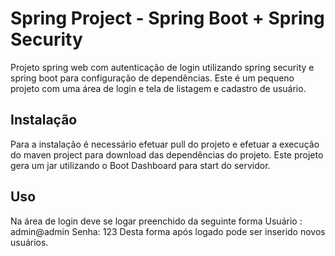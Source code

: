 
# Spring Project - Spring Boot + Spring Security
Projeto spring web com autenticação de login utilizando spring security e spring boot para configuração de dependências.
Este é um pequeno projeto com uma área de login e tela de listagem e cadastro de usuário.

## Instalação
Para a instalação é necessário efetuar pull do projeto e efetuar a execução do maven project para download das dependências do projeto.
Este projeto gera um jar utilizando o Boot Dashboard para start do servidor.

## Uso
Na área de login deve se logar preenchido da seguinte forma
Usuário : admin@admin
Senha: 123
Desta forma após logado pode ser inserido novos usuários.
